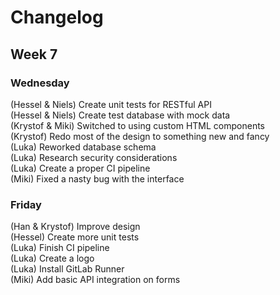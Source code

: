# Changelog
## Week 7
### Wednesday
(Hessel & Niels) Create unit tests for RESTful API \
(Hessel & Niels) Create test database with mock data \
(Krystof & Miki) Switched to using custom HTML components \
(Krystof) Redo most of the design to something new and fancy \
(Luka) Reworked database schema \
(Luka) Research security considerations \
(Luka) Create a proper CI pipeline \
(Miki) Fixed a nasty bug with the interface

### Friday
(Han & Krystof) Improve design \
(Hessel) Create more unit tests \
(Luka) Finish CI pipeline \
(Luka) Create a logo \
(Luka) Install GitLab Runner \
(Miki) Add basic API integration on forms
